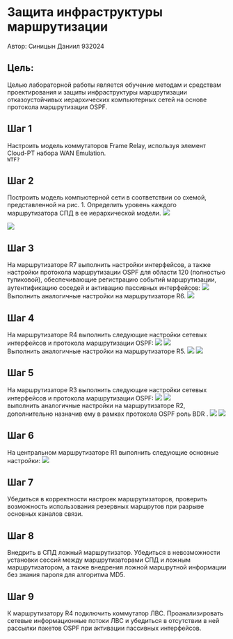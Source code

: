 # Защита инфраструктуры маршрутизации

Автор: Синицын Даниил 932024

## Цель: 
Целью лабораторной работы является обучение методам и средствам проектирования и защиты инфраструктуры маршрутизации
отказоустойчивых иерархических компьютерных сетей на основе
протокола маршрутизации OSPF.
## Шаг 1
Настроить модель коммутаторов Frame Relay, используя
элемент Cloud-PT набора WAN Emulation. <br/>
``WTF?``
## Шаг 2
Построить модель компьютерной сети в соответствии со
схемой, представленной на рис. 1. Определить уровень каждого
маршрутизатора СПД в ее иерархической модели. 
![](lab2image/network_ris1.png)

![](lab2image/p2.png)

## Шаг 3
На маршрутизаторе R7 выполнить настройки интерфейсов, а также настройки протокола маршрутизации OSPF для области 120 (полностью тупиковой), обеспечивающие регистрацию событий
маршрутизации, аутентификацию соседей и активацию пассивных
интерфейсов: 
![](lab2image/p3.1.png) <br/>
Выполнить аналогичные настройки на маршрутизаторе R6. 
![](lab2image/p3.2.png) 

## Шаг 4
На маршрутизаторе R4 выполнить следующие настройки
сетевых интерфейсов и протокола маршрутизации OSPF: 
![](lab2image/4.1.png) 
![](lab2image/4.2.png) <br/>
Выполнить аналогичные настройки на маршрутизаторе R5.
 ![](lab2image/4.3.png) 
![](lab2image/4.4.png) <br/>
## Шаг 5
На маршрутизаторе R3 выполнить следующие настройки
сетевых интерфейсов и протокола маршрутизации OSPF: 
![](lab2image/5.1.png) 
![](lab2image/5.2.png) <br/>
выполнить аналогичные настройки на маршрутизаторе R2, дополнительно назначив ему в рамках протокола OSPF роль BDR . 
![](lab2image/5.3.png) 
![](lab2image/5.4.png) <br/>
## Шаг 6
На центральном маршрутизаторе R1 выполнить следующие основные настройки:
![](lab2image/6.png)
## Шаг 7
Убедиться в корректности настроек маршрутизаторов, 
проверить возможность использования резервных маршрутов при
разрыве основных каналов связи. 
## Шаг 8
Внедрить в СПД ложный маршрутизатор. Убедиться в
невозможности установки сессий между маршрутизаторами СПД и
ложным маршрутизатором, а также внедрения ложной маршрутной
информации без знания пароля для алгоритма MD5. 
## Шаг 9
 К маршрутизатору R4 подключить коммутатор ЛВС. 
Проанализировать сетевые информационные потоки ЛВС и убедиться в отсутствии в ней рассылки пакетов OSPF при активации
пассивных интерфейсов. 